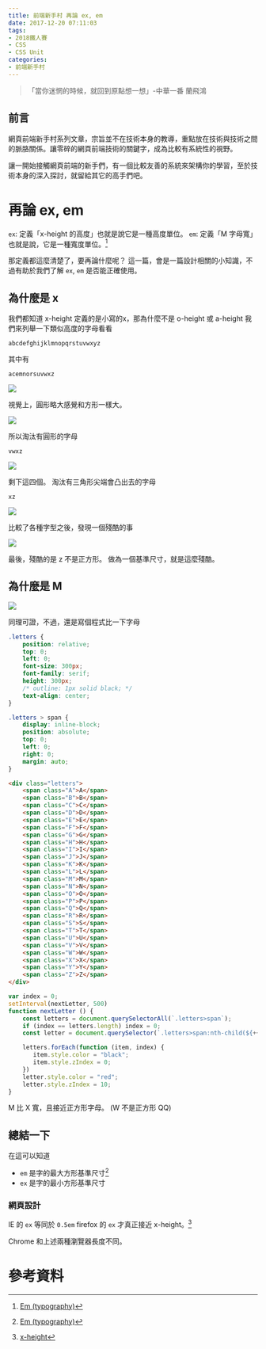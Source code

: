 ```yaml
---
title: 前端新手村 再論 ex, em
date: 2017-12-20 07:11:03
tags:
- 2018鐵人賽
- CSS
- CSS Unit
categories:
- 前端新手村
---
```

> 「當你迷惘的時候，就回到原點想一想」-中華一番 蘭飛鴻

## 前言

網頁前端新手村系列文章，宗旨並不在技術本身的教導，重點放在技術與技術之間的脈胳關係。讓零碎的網頁前端技術的關鍵字，成為比較有系統性的視野。

讓一開始接觸網頁前端的新手們，有一個比較友善的系統來架構你的學習，至於技術本身的深入探討，就留給其它的高手們吧。

# 再論 ex, em

`ex`: 定義「x-height 的高度」也就是說它是一種高度單位。
`em`: 定義「M 字母寬」也就是說，它是一種寬度單位。[^1]

那定義都這麼清楚了，要再論什麼呢？
這一篇，會是一篇設計相關的小知識，不過有助於我們了解 `ex`, `em` 是否能正確使用。

## 為什麼是 x

我們都知道 x-height 定義的是小寫的x，那為什麼不是 o-height 或 a-height
我們來列舉一下類似高度的字母看看
```
abcdefghijklmnopqrstuvwxyz
```

其中有
```
acemnorsuvwxz
```
![](https://i.imgur.com/DdSh5T3.png)

視覺上，圓形略大感覺和方形一樣大。

![](https://i.imgur.com/GMLGIby.png)

所以淘汰有圓形的字母
```
vwxz
```
![](https://i.imgur.com/ms6kA78.png)

剩下這四個。
淘汰有三角形尖端會凸出去的字母
```
xz
```
![](https://i.imgur.com/Sq14xIR.png)

比較了各種字型之後，發現一個殘酷的事

![](https://i.imgur.com/STks9lg.png)

最後，殘酷的是 z 不是正方形。
做為一個基準尺寸，就是這麼殘酷。

## 為什麼是 M

![](https://i.imgur.com/L8SSLO5.gif)

同理可證，不過，還是寫個程式比一下字母

```css
.letters {
    position: relative;
    top: 0;
    left: 0;
    font-size: 300px;
    font-family: serif;
    height: 300px;
    /* outline: 1px solid black; */
    text-align: center;
}

.letters > span {
    display: inline-block;
    position: absolute;
    top: 0;
    left: 0;
    right: 0;
    margin: auto;
}
```

```html
<div class="letters">
    <span class="A">A</span>
    <span class="B">B</span>
    <span class="C">C</span>
    <span class="D">D</span>
    <span class="E">E</span>
    <span class="F">F</span>
    <span class="G">G</span>
    <span class="H">H</span>
    <span class="I">I</span>
    <span class="J">J</span>
    <span class="K">K</span>
    <span class="L">L</span>
    <span class="M">M</span>
    <span class="N">N</span>
    <span class="O">O</span>
    <span class="P">P</span>
    <span class="Q">Q</span>
    <span class="R">R</span>
    <span class="S">S</span>
    <span class="T">T</span>
    <span class="U">U</span>
    <span class="V">V</span>
    <span class="W">W</span>
    <span class="X">X</span>
    <span class="Y">Y</span>
    <span class="Z">Z</span>
</div>
```

```javascript
var index = 0;
setInterval(nextLetter, 500)
function nextLetter () {
    const letters = document.querySelectorAll(`.letters>span`);
    if (index == letters.length) index = 0;
    const letter = document.querySelector(`.letters>span:nth-child(${++index})`);

    letters.forEach(function (item, index) {
       item.style.color = "black";
       item.style.zIndex = 0;
    })
    letter.style.color = "red";
    letter.style.zIndex = 10;
}
```

M 比 X 寬，且接近正方形字母。
(W 不是正方形 QQ)


## 總結一下

在這可以知道
- `em` 是字的最大方形基準尺寸[^1]
- `ex` 是字的最小方形基準尺寸

### 網頁設計

IE 的 `ex` 等同於 `0.5em`
firefox 的 `ex` 才真正接近 x-height。[^2]

Chrome 和上述兩種瀏覽器長度不同。

# 參考資料

[^1]: [Em (typography)](https://goo.gl/dc93dy)
[^2]: [ x-height](https://en.wikipedia.org/wiki/X-height)
